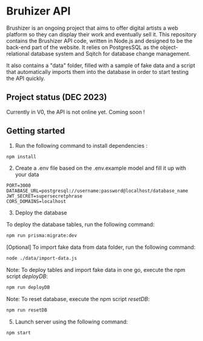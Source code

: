 # Bruhizer API

Brushizer is an ongoing project that aims to offer digital artists a web platform so they can display their work and eventually sell it.
This repository contains the Brushizer API code, written in Node.js and designed to be the back-end part of the website. It relies on PostgresSQL as the object-relational database system and Sqitch for database change management.

It also contains a "data" folder, filled with a sample of fake data and a script that automatically imports them into the database in order to start testing the API quickly.

## Project status (DEC 2023)

Currently in V0, the API is not online yet. Coming soon !

## Getting started

1. Run the following command to install dependencies :

``` bash
npm install
```

2. Create a .env file based on the .env.example model and fill it up with your data

```text
PORT=3000
DATABASE_URL=postgresql://username:password@localhost/database_name
JWT_SECRET=supersecretphrase
CORS_DOMAINS=localhost
```

3. Deploy the database

To deploy the database tables, run the following command:

``` bash
npm run prisma:migrate:dev
```

[Optional] To import fake data from data folder, run the following command:

```bash
node ./data/import-data.js
```

Note: To deploy tables and import fake data in one go, execute the npm script *deployDB*:

```bash
npm run deployDB
```

Note: To reset database, execute the npm script *resetDB*:

```bash
npm run resetDB
```

5. Launch server using the following command:

``` bash
npm start
```
